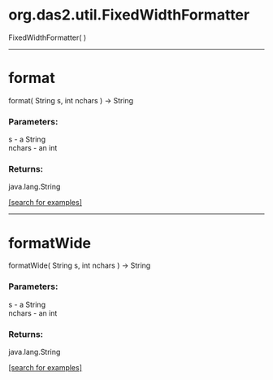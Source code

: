 # org.das2.util.FixedWidthFormatter
FixedWidthFormatter( )


***
<a name="format"></a>
# format
format( String s, int nchars ) &rarr; String



### Parameters:
s - a String
<br>nchars - an int

### Returns:
java.lang.String


<a href="https://github.com/autoplot/dev/search?q=format&unscoped_q=format">[search for examples]</a>

***
<a name="formatWide"></a>
# formatWide
formatWide( String s, int nchars ) &rarr; String



### Parameters:
s - a String
<br>nchars - an int

### Returns:
java.lang.String


<a href="https://github.com/autoplot/dev/search?q=formatWide&unscoped_q=formatWide">[search for examples]</a>

